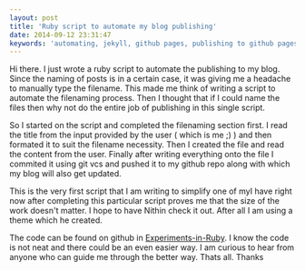 ```yaml
---
layout: post
title: 'Ruby script to automate my blog publishing'
date: 2014-09-12 23:31:47
keywords: 'automating, jekyll, github pages, publishing to github pages'
---
```

Hi there. I just wrote a ruby script to automate the publishing to my blog. Since the naming of posts is in a certain case, it was giving me a headache to manually type the filename. This made me think of writing a script to automate the filenaming process. Then I thought that if I could name the files then why not do the entire job of publishing in this single script.

So I started on the script and completed the filenaming section first. I read the title from the input provided by the user ( which is me ;) ) and then formated it to suit the filename necessity. Then I created the file and read the content from the user. Finally after writing everything onto the file I commited it using git vcs and pushed it to my github repo along with which my blog will also get updated.

This is the very first script that I am writing to simplify one of myI have right now after completing this particular script proves me that the size of the work doesn't matter. I hope to have Nithin check it out. After all I am using a theme which he created. 

The code can be found on github in [Experiments-in-Ruby](https://github.com/sajinmp/Experiments-in-Ruby). I know the code is not neat and there could be an even easier way. I am curious to hear from anyone who can guide me through the better way. Thats all. Thanks


